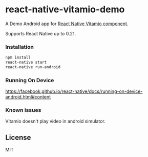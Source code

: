# react-native-vitamio-demo

A Demo Android app for [React Native Vitamio component](https://github.com/sejoker/react-native-android-vitamio).

Supports React Native up to 0.21.

### Installation 

```bash
npm install
react-native start
react-native run-android
```

### Running On Device

https://facebook.github.io/react-native/docs/running-on-device-android.html#content

### Known issues

Vitamio doesn't play video in android simulator.

## License

MIT